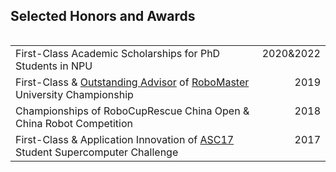 ## Selected Honors and Awards


<table style="float:left;width:100%;">
  <tr>
    <td>First-Class Academic Scholarships for PhD Students in NPU</td>
    <td style="float:right">2020&2022</td>
  </tr>
  <tr>
    <td>First-Class & <a href="https://www.robomaster.com/en-US/resource/pages/announcement/1035">Outstanding Advisor</a> of <a href="https://www.robomaster.com/en-US/robo/overview">RoboMaster</a> University Championship </td>
    <td style="float:right">2019</td>
  </tr>
  <tr>
    <td>Championships of RoboCupRescue China Open & China Robot Competition</td>
    <td style="float:right">2018</td>
  </tr>
  <!-- <tr>
    <td>First-Class of The 11th Chinese College Students Computer Design Contest</td>
    <td style="float:right">2018</td>
  </tr> -->
  <tr>
    <td>First-Class & Application Innovation of <a href="http://www.asc-events.net/ASC17/Finals.php">ASC17</a> Student Supercomputer Challenge</td>
    <td style="float:right">2017</td>
  </tr>
</table>

